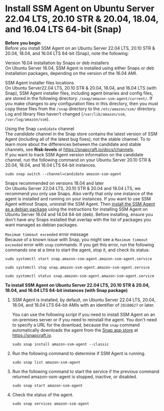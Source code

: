 # Install SSM Agent on Ubuntu Server 22\.04 LTS, 20\.10 STR & 20\.04, 18\.04, and 16\.04 LTS 64\-bit \(Snap\)<a name="agent-install-ubuntu-64-snap"></a>

**Before you begin**  
Before you install SSM Agent on an Ubuntu Server 22\.04 LTS, 20\.10 STR & 20\.04, 18\.04, and 16\.04 LTS 64\-bit \(Snap\), note the following: 

Version 16\.04 installation by Snaps or deb installers  
On Ubuntu Server 16\.04, SSM Agent is installed using either Snaps or deb installation packages, depending on the version of the 16\.04 AMI\.

SSM Agent installer files locations  
On Ubuntu Server22\.04 LTS, 20\.10 STR & 20\.04, 18\.04, and 16\.04 LTS \(with Snap\), SSM Agent installer files, including agent binaries and config files, are stored in the following directory: `/snap/amazon-ssm-agent/current/`\. If you make changes to any configuration files in this directory, then you must copy these files from the `/snap` directory to the `/etc/amazon/ssm/` directory\. Log and library files haven't changed \(`/var/lib/amazon/ssm`, `/var/log/amazon/ssm`\)\.

Using the Snap `candidate` channel  
The *candidate* channel in the Snap store contains the latest version of SSM Agent \(including all of the latest bug fixes\); not the stable channel\. To to learn more about the differences between the candidate and stable channels, see **Risk\-levels** at [https://snapcraft\.io/docs/channels](https://snapcraft.io/docs/channels)\.  
If you want to track SSM Agent version information on the candidate channel, run the following command on your Ubuntu Server 20\.10 STR & 20\.04, 18\.04, and 16\.04 LTS 64\-bit instances\.  

```
sudo snap switch --channel=candidate amazon-ssm-agent
```

Snaps recommended on versions 18\.04 and later  
On Ubuntu Server 22\.04 LTS, 20\.10 STR & 20\.04 and 18\.04 LTS, we recommend you only use Snaps\. Also verify that only one instance of the agent is installed and running on your instances\. If you want to use SSM Agent without Snaps, uninstall the SSM Agent\. Then [install the SSM Agent as a debian package](agent-install-ubuntu-64-deb.md) using the instructions for installing SSM Agent on Ubuntu Server 16\.04 and 14\.04 64\-bit \(deb\)\. Before installing, ensure you don't have any Snaps installed that overlap with the list of packages you want managed as debian packages\.

`Maximum timeout exceeded` error message  
Because of a known issue with Snap, you might see a `Maximum timeout exceeded` error with `snap` commands\. If you get this error, run the following commands one at a time to start the agent, stop it, and check its status:   

```
sudo systemctl start snap.amazon-ssm-agent.amazon-ssm-agent.service
```

```
sudo systemctl stop snap.amazon-ssm-agent.amazon-ssm-agent.service
```

```
sudo systemctl status snap.amazon-ssm-agent.amazon-ssm-agent.service
```

**To install SSM Agent on Ubuntu Server 22\.04 LTS, 20\.10 STR & 20\.04, 18\.04, and 16\.04 LTS 64\-bit instances \(with Snap package\)**

1. SSM Agent is installed, by default, on Ubuntu Server 22\.04 LTS, 20\.04, 18\.04, and 16\.04 LTS 64\-bit AMIs with an identifier of `20180627` or later\.

   You can use the following script if you need to install SSM Agent on an on\-premises server or if you need to reinstall the agent\. You don't need to specify a URL for the download, because the `snap` command automatically downloads the agent from the [Snap app store](https://snapcraft.io/amazon-ssm-agent) at [https://snapcraft\.io](https://snapcraft.io)\.

   ```
   sudo snap install amazon-ssm-agent --classic
   ```

1. Run the following command to determine if SSM Agent is running\. 

   ```
   sudo snap list amazon-ssm-agent
   ```

1. Run the following command to start the service if the previous command returned amazon\-ssm\-agent is stopped, inactive, or disabled\.

   ```
   sudo snap start amazon-ssm-agent
   ```

1. Check the status of the agent\.

   ```
   sudo snap services amazon-ssm-agent
   ```